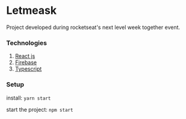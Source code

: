 # Letmeask 

Project developed during rocketseat's next level week together event.

### Technologies
1. [React js](https://reactjs.org/)
1. [Firebase](https://firebase.google.com/)
1. [Typescript](https://www.typescriptlang.org/)

### Setup
install: `yarn start`

start the project: `npm start`
